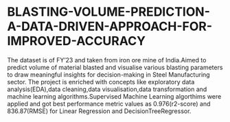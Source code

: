 # BLASTING-VOLUME-PREDICTION-A-DATA-DRIVEN-APPROACH-FOR-IMPROVED-ACCURACY

The dataset is of FY’23 and taken from iron ore mine of India.Aimed to predict volume of material blasted and visualise various blasting parameters to draw meaningful insights for decision-making in Steel Manufacturing sector. The project is enriched with concepts like exploratory data analysis(EDA),data cleaning,data visualisation,data transformation and machine learning algorithms.Supervised Machine Learning algorthims were applied and got best performance metric values as 0.976(r2-score) and 836.87(RMSE) for Linear Regression and DecisionTreeRegressor.
 
